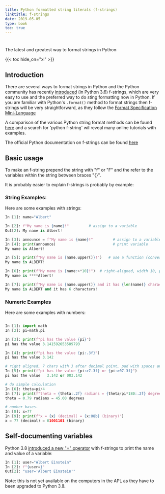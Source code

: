 ```yaml
---
title: Python formatted string literals (f-strings)
linktitle: f-strings
date: 2019-05-05
type: book
toc: true
---
```

# 

The latest and greatest way to format strings in Python


<!--more-->

{{< toc hide_on="xl" >}}


## Introduction

There are several ways to format strings in Python and the Python
community has recently
[introduced](https://www.python.org/dev/peps/pep-0498/) (in Python
3.6) f-strings, which are very easy to use and the preferred way to do
sting formatting now in Python. If you are familiar with Python's
`.format()` method to format strings then f-strings will be very
straightforward, as they follow the [Format Specification Mini-Language](https://docs.python.org/3.6/library/string.html#formatspec)

A comparison of the various Python string format methods can be found
[here](https://realpython.com/python-f-strings/) and a search for 'python f-string' wil reveal many online tutorials with examples.

The official Python documentation on f-strings can be found [here](https://docs.python.org/3/reference/lexical_analysis.html#f-strings)


## Basic usage
To make an f-string prepend the string with "f" or "F" and the refer to the variables within
the string between braces "{}".

It is probably easier to explain f-strings is probably by example:

### String Examples:
Here are some examples with strings:

```python
In [1]: name="Albert"

In [2]: f"My name is {name}!"         # assign to a variable
Out[2]: My name is Albert!

In [3]: announce = f"My name is {name}!"         # assign to a variable
In [4]: print(announce)                          # print variable
My name is Albert!

In [5]: print(f"My name is {name.upper()}!")   # use a function (convert to upper case)
My name is ALBERT!

In [6]: print(f"My name is {name:>*10}!")  # right-aligned, width 10, pad with "*"
My name is ****Albert!

In [7]: print(f"My name is {name.upper()} and it has {len(name)} characters!")
My name is ALBERT and it has 6 characters!
```

### Numeric Examples

Here are some examples with numbers:

```python

In [1]: import math
In [2]: pi=math.pi

In [3]: print(f"pi has the value {pi}")
pi has the value 3.141592653589793

In [4]: print(f"pi has the value {pi:.3f}")
pi has the value 3.142

# right aligned, 7 chars with 3 after decimal point, pad with spaces and then '0's
In [5]: print(f"pi has the value {pi:>7.3f} or {pi:>07.3f}")  
pi has the value   3.142 or 003.142

# do simple calculation
In [6]: theta=pi/4
In [7]: print(f"theta = {theta:.2f} radians = {theta/pi*180:.2f} degrees")
theta = 0.79 radians = 45.00 degrees

# number bases.
In [8]: x=77 
In [9]: print(f"x = {x} (decimal) = {x:08b} (binary)")                         
x = 77 (decimal) = 01001101 (binary)
```

## Self-documenting variables

Python 3.8 [introduced a new "=" operator](https://docs.python.org/3.8/whatsnew/3.8.html#f-strings-support-for-self-documenting-expressions-and-debugging) with f-strings to print the
name and value of a variable:

```python
In [1]: user="Albert Einstein"
In [2]: f"{user=}"
Out[2]: "user='Albert Einstein'"
```
Note: this is not yet available on the computers in the APL as they
have to been upgraded to Python 3.8.






